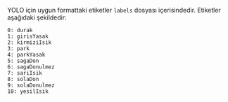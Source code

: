 YOLO için uygun formattaki etiketler `labels` dosyası içerisindedir. Etiketler aşağıdaki şekildedir:

```
0: durak
1: girisYasak
2: kirmiziIsik
3: park
4: parkYasak
5: sagaDon
6: sagaDonulmez
7: sariIsik
8: solaDon
9: solaDonulmez
10: yesilIsik
```